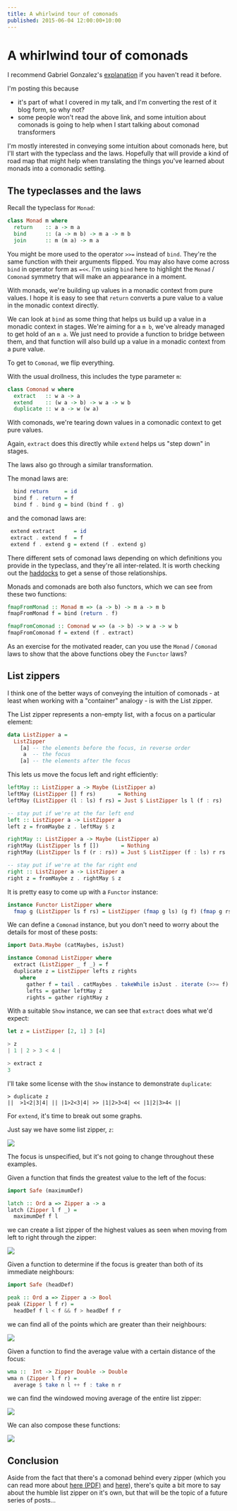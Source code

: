 ```yaml
---
title: A whirlwind tour of comonads
published: 2015-06-04 12:00:00+10:00
---
```


# A whirlwind tour of comonads

I recommend Gabriel Gonzalez's [explanation](http://www.haskellforall.com/2013/02/you-could-have-invented-comonads.html) if you haven't read it before.

I'm posting this because

- it's part of what I covered in my talk, and I'm converting the rest of it blog form, so why not?
- some people won't read the above link, and some intuition about comonads is going to help when I start talking about comonad transformers

I'm mostly interested in conveying some intuition about comonads here, but I'll start with the typeclass and the laws.
Hopefully that will provide a kind of road map that might help when translating the things you've learned about monads into a comonadic setting.

## The typeclasses and the laws

Recall the typeclass for `Monad`:

```haskell
class Monad m where
  return    :: a -> m a
  bind      :: (a -> m b) -> m a -> m b
  join      :: m (m a) -> m a
```

You might be more used to the operator `>>=` instead of `bind`.
They're the same function with their arguments flipped.
You may also have come across `bind` in operator form as `=<<`.
I'm using `bind` here to highlight the `Monad` / `Comonad` symmetry that will make an appearance in a moment.

With monads, we're building up values in a monadic context from pure values.
I hope it is easy to see that `return` converts a pure value to a value in the monadic context directly.

We can look at `bind` as some thing that helps us build up a value in a monadic context in stages.
We're aiming for a `m b`, we've already managed to get hold of an `m a`.
We just need to provide a function to bridge between them, and that function will also build up a value in a monadic context from a pure value.

To get to `Comonad`, we flip everything.

With the usual drollness, this includes the type parameter `m`:

```haskell
class Comonad w where
  extract   :: w a -> a
  extend    :: (w a -> b) -> w a -> w b
  duplicate :: w a -> w (w a)
```

With comonads, we're tearing down values in a comonadic context to get pure values.

Again, `extract` does this directly while `extend` helps us "step down" in stages.

The laws also go through a similar transformation.

The monad laws are:
```haskell
  bind return     = id
  bind f . return = f
  bind f . bind g = bind (bind f . g)
```

and the comonad laws are:
```haskell
 extend extract      = id
 extract . extend f  = f
 extend f . extend g = extend (f . extend g)
```

There different sets of comonad laws depending on which definitions you provide in the typeclass, and they're all inter-related.
It is worth checking out the [haddocks](https://hackage.haskell.org/package/comonad/docs/Control-Comonad.html) to get a sense of those relationships.

Monads and comonads are both also functors, which we can see from these two functions:
```haskell
fmapFromMonad :: Monad m => (a -> b) -> m a -> m b
fmapFromMonad f = bind (return . f)

fmapFromComonad :: Comonad w => (a -> b) -> w a -> w b
fmapFromComonad f = extend (f . extract)
```

As an exercise for the motivated reader, can you use the `Monad` / `Comonad` laws to show that the above functions obey the `Functor` laws?

## List zippers

I think one of the better ways of conveying the intuition of comonads - at least when working with a "container" analogy - is with the List zipper.

The List zipper represents a non-empty list, with a focus on a particular element:
```haskell
data ListZipper a =
  ListZipper
    [a] -- the elements before the focus, in reverse order
     a  -- the focus
    [a] -- the elements after the focus
```

This lets us move the focus left and right efficiently:
```haskell
leftMay :: ListZipper a -> Maybe (ListZipper a)
leftMay (ListZipper [] f rs)       = Nothing
leftMay (ListZipper (l : ls) f rs) = Just $ ListZipper ls l (f : rs)

-- stay put if we're at the far left end
left :: ListZipper a -> ListZipper a
left z = fromMaybe z . leftMay $ z

rightMay :: ListZipper a -> Maybe (ListZipper a)
rightMay (ListZipper ls f [])       = Nothing
rightMay (ListZipper ls f (r : rs)) = Just $ ListZipper (f : ls) r rs

-- stay put if we're at the far right end
right :: ListZipper a -> ListZipper a
right z = fromMaybe z . rightMay $ z
```

It is pretty easy to come up with a `Functor` instance:
```haskell
instance Functor ListZipper where
  fmap g (ListZipper ls f rs) = ListZipper (fmap g ls) (g f) (fmap g rs)
```

We can define a `Comonad` instance, but you don't need to worry about the details for most of these posts:
```haskell
import Data.Maybe (catMaybes, isJust)

instance Comonad ListZipper where
  extract (ListZipper _ f _) = f
  duplicate z = ListZipper lefts z rights
    where
      gather f = tail . catMaybes . takeWhile isJust . iterate (>>= f) . Just
      lefts = gather leftMay z
      rights = gather rightMay z
```

With a suitable `Show` instance, we can see that `extract` does what we'd expect:
```haskell
let z = ListZipper [2, 1] 3 [4]

> z
| 1 | 2 > 3 < 4 |

> extract z
3
```

I'll take some license with the `Show` instance to demonstrate `duplicate`:
```
> duplicate z
||  >1<2|3|4| || |1>2<3|4| >> |1|2>3<4| << |1|2|3>4< ||
```

For `extend`, it's time to break out some graphs.

Just say we have some list zipper, `z`:

![](/images/comonad-graph1.png)

The focus is unspecified, but it's not going to change throughout these examples.

Given a function that finds the greatest value to the left of the focus:
```haskell
import Safe (maximumDef)

latch :: Ord a => Zipper a -> a
latch (Zipper l f _) =
  maximumDef f l
```
we can create a list zipper of the highest values as seen when moving from left to right through the zipper:

![](/images/comonad-graph2.png)

Given a function to determine if the focus is greater than both of its immediate neighbours:
```haskell
import Safe (headDef)

peak :: Ord a => Zipper a -> Bool
peak (Zipper l f r) =
  headDef f l < f && f > headDef f r
```
we can find all of the points which are greater than their neighbours:

![](/images/comonad-graph3.png)

Given a function to find the average value with a certain distance of the focus:
```haskell
wma ::  Int -> Zipper Double -> Double
wma n (Zipper l f r) =
  average $ take n l ++ f : take n r
```
we can find the windowed moving average of the entire list zipper:

![](/images/comonad-graph4.png)

We can also compose these functions:

![](/images/comonad-graph5.png)

## Conclusion

Aside from the fact that there's a comonad behind every zipper (which you can read more about [here (PDF)](http://www.ioc.ee/~tarmo/tsem05/uustalu0812-slides.pdf) and [here](http://stackoverflow.com/questions/25554062/zipper-comonads-generically?lq=1)), there's quite a bit more to say about the humble list zipper on it's own, but that will be the topic of a future series of posts...
